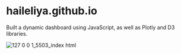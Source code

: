 # haileliya.github.io

Built a dynamic dashboard using JavaScript, as well as Plotly and D3 libraries.

![127 0 0 1_5503_index html](https://user-images.githubusercontent.com/96396696/161358015-01b68409-848f-4289-8bc4-338bc16507e2.png)
